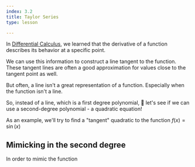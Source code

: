 ```yaml
---
index: 3.2
title: Taylor Series
type: lesson

---
```


In [Differential Calculus](/learn/calculus/differential), we learned that the derivative of a function describes its behavior at a specific point.

We can use this information to construct a line tangent to the function. These tangent lines are often a good approximation for values close to the tangent point as well.

But often, a line isn't a great representation of a function. Especially when the function isn't a line.

So, instead of a line, which is a first degree polynomial,  let's see if we can use a second-degree polynomial - a quadratic equation!

As an example, we'll try to find a "tangent" quadratic to the  function $f(x) = \sin(x)$

## Mimicking in the second degree

In order to mimic the function 
<!--stackedit_data:
eyJoaXN0b3J5IjpbMTYxOTY4Mjg1MiwxODI5OTk1MDEsMTgxMj
Q2MDAzNSwtMTE4NjgxOTUxMywtMTcxMzc0MDU2MSwtMTE3OTY0
OTczNywtMjcyNzg0ODk0LDExNzg4NTgyMSwtOTk1NjkyOTczLC
0xMTc0MTAwNjM1XX0=
-->